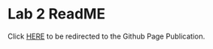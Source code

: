 # Lab 2 ReadME

Click [HERE](https://bernieshan.github.io/Lab2/) to be redirected to the Github Page Publication.
